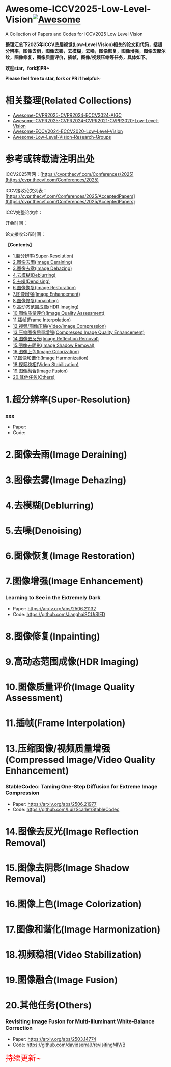 # Awesome-ICCV2025-Low-Level-Vision[![Awesome](https://cdn.rawgit.com/sindresorhus/awesome/d7305f38d29fed78fa85652e3a63e154dd8e8829/media/badge.svg)](https://github.com/sindresorhus/awesome)

A Collection of Papers and Codes for ICCV2025 Low Level Vision

**整理汇总下2025年ICCV底层视觉(Low-Level Vision)相关的论文和代码，括超分辨率，图像去雨，图像去雾，去模糊，去噪，图像恢复，图像增强，图像去摩尔纹，图像修复，图像质量评价，插帧，图像/视频压缩等任务，具体如下。**

**欢迎star，fork和PR~**

**Please feel free to star, fork or PR if helpful~**

# 相关整理(Related Collections)

- [Awesome-CVPR2025-CVPR2024-ECCV2024-AIGC](https://github.com/Kobaayyy/Awesome-CVPR2025-CVPR2024-ECCV2024-AIGC)
- [Awesome-CVPR2025-CVPR2024-CVPR2021-CVPR2020-Low-Level-Vision](https://github.com/Kobaayyy/Awesome-CVPR2025-CVPR2024-CVPR2021-CVPR2020-Low-Level-Vision)
- [Awesome-ECCV2024-ECCV2020-Low-Level-Vision](https://github.com/Kobaayyy/Awesome-ECCV2024-ECCV2020-Low-Level-Vision)
- [Awesome-Low-Level-Vision-Research-Groups](https://github.com/Kobaayyy/Awesome-Low-Level-Vision-Research-Groups)
  
# **参考或转载请注明出处**

ICCV2025官网：[https://cvpr.thecvf.com/Conferences/2025](https://cvpr.thecvf.com/Conferences/2025)

ICCV接收论文列表：[https://cvpr.thecvf.com/Conferences/2025/AcceptedPapers](https://cvpr.thecvf.com/Conferences/2025/AcceptedPapers)

ICCV完整论文库：

开会时间：

论文接收公布时间：

**【Contents】**

- [1.超分辨率(Super-Resolution)](#1.超分辨率)
- [2.图像去雨(Image Deraining)](#2.图像去雨)
- [3.图像去雾(Image Dehazing)](#3.图像去雾)
- [4.去模糊(Deblurring)](#4.去模糊)
- [5.去噪(Denoising)](#5.去噪)
- [6.图像恢复(Image Restoration)](#6.图像恢复)
- [7.图像增强(Image Enhancement)](#7.图像增强)
- [8.图像修复(Inpainting)](#8.图像修复)
- [9.高动态范围成像(HDR Imaging)](#9.高动态范围成像)
- [10.图像质量评价(Image Quality Assessment)](#10.图像质量评价)
- [11.插帧(Frame Interpolation)](#11.插帧)
- [12.视频/图像压缩(Video/Image Compression)](#12.视频压缩)
- [13.压缩图像质量增强(Compressed Image Quality Enhancement)](#13.压缩图像质量增强)
- [14.图像去反光(Image Reflection Removal)](#14.去反光)
- [15.图像去阴影(Image Shadow Removal)](#15.去阴影)
- [16.图像上色(Image Colorization)](#16.上色)
- [17.图像和谐化(Image Harmonization)](#17.和谐化)
- [18.视频稳相(Video Stabilization)](#18.稳相)
- [19.图像融合(Image Fusion)](#19.融合)
- [20.其他任务(Others)](#20.其他)

<a name="1.超分辨率"></a>

# 1.超分辨率(Super-Resolution)

### xxx

- Paper: 
- Code:
  
<a name="2.图像去雨"></a>

# 2.图像去雨(Image Deraining)

  

<a name="3.图像去雾"></a>

# 3.图像去雾(Image Dehazing)

  

<a name="4.去模糊"></a>

# 4.去模糊(Deblurring)






<a name="5.去噪"></a>

# 5.去噪(Denoising)


  
  

<a name="6.图像恢复"></a>

# 6.图像恢复(Image Restoration)


  

<a name="7.图像增强"></a>

# 7.图像增强(Image Enhancement)

### Learning to See in the Extremely Dark

- Paper: https://arxiv.org/abs/2506.21132
- Code: https://github.com/JianghaiSCU/SIED

  

<a name="8.图像修复"></a>

# 8.图像修复(Inpainting)


  


<a name="9.高动态范围成像"></a>

# 9.高动态范围成像(HDR Imaging)



<a name="10.图像质量评价"></a>

# 10.图像质量评价(Image Quality Assessment)



<a name="11.插帧"></a>

# 11.插帧(Frame Interpolation)




<a name="12.视频压缩"></a>


  

<a name="13.压缩图像质量增强"></a>

# 13.压缩图像/视频质量增强(Compressed Image/Video Quality Enhancement)

### StableCodec: Taming One-Step Diffusion for Extreme Image Compression

- Paper: https://arxiv.org/abs/2506.21977
- Code: https://github.com/LuizScarlet/StableCodec



<a name="14.去反光"></a>

# 14.图像去反光(Image Reflection Removal)




<a name="15.去阴影"></a>

# 15.图像去阴影(Image Shadow Removal)




<a name="16.上色"></a>

# 16.图像上色(Image Colorization)




<a name="17.和谐化"></a>

# 17.图像和谐化(Image Harmonization)



<a name="18.稳相"></a>

# 18.视频稳相(Video Stabilization)



<a name="19.融合"></a>

# 19.图像融合(Image Fusion)



<a name="20.其他"></a>

# 20.其他任务(Others)

### Revisiting Image Fusion for Multi-Illuminant White-Balance Correction

- Paper: https://arxiv.org/abs/2503.14774
- Code: https://github.com/davidserra9/revisitingMIWB


<font color=red size=5>持续更新~</font>

